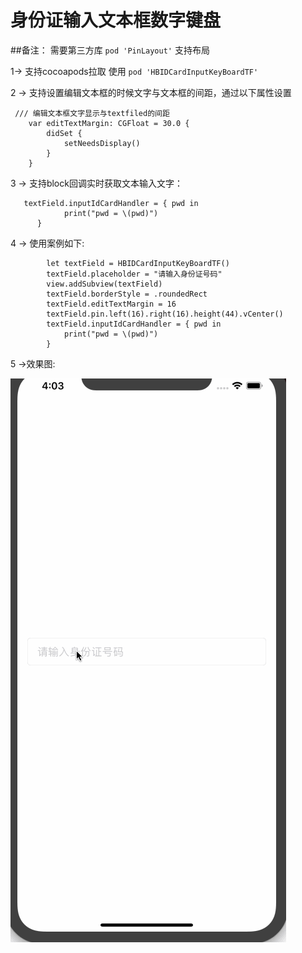 # 身份证输入文本框数字键盘
##备注： 需要第三方库  ``` pod 'PinLayout' ``` 支持布局

1-> 支持cocoapods拉取 使用 ``` pod 'HBIDCardInputKeyBoardTF' ```

2 -> 支持设置编辑文本框的时候文字与文本框的间距，通过以下属性设置

``` 
 /// 编辑文本框文字显示与textfiled的间距
    var editTextMargin: CGFloat = 30.0 {
        didSet {
            setNeedsDisplay()
        }
    }

```

3 -> 支持block回调实时获取文本输入文字：

```
   textField.inputIdCardHandler = { pwd in
            print("pwd = \(pwd)")
      }
```

4 -> 使用案例如下:

```
        let textField = HBIDCardInputKeyBoardTF()
        textField.placeholder = "请输入身份证号码"
        view.addSubview(textField)
        textField.borderStyle = .roundedRect
        textField.editTextMargin = 16
        textField.pin.left(16).right(16).height(44).vCenter()
        textField.inputIdCardHandler = { pwd in
            print("pwd = \(pwd)")
        }

```
5 ->效果图:



![Image](demogif/1.gif)
